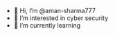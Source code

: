- 👋 Hi, I’m @aman-sharma777
- 👀 I’m interested in cyber security 
- 🌱 I’m currently learning
<!---
aman-sharma777 is a ✨ special ✨ repository because its `README.md` (this file) appears on your GitHub profile.
You can click the Preview link to take a look at your changes.
--->
